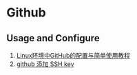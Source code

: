 # Github

## Usage and Configure
1. [Linux环境中GitHub的配置与简单使用教程](http://bubuko.com/infodetail-2841916.html)
2. [github 添加 SSH key](https://www.cnblogs.com/blogzhangwei/p/5944975.html)